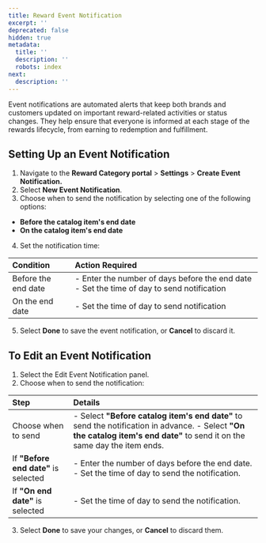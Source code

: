 ```yaml
---
title: Reward Event Notification
excerpt: ''
deprecated: false
hidden: true
metadata:
  title: ''
  description: ''
  robots: index
next:
  description: ''
---
```

Event notifications are automated alerts that keep both brands and customers updated on important reward-related activities or status changes. They help ensure that everyone is informed at each stage of the rewards lifecycle, from earning to redemption and fulfillment. 

## Setting Up an Event Notification

1. Navigate to the **Reward Category portal** > **Settings** > **Create Event Notification.**
2. Select **New Event Notification**.
3. Choose when to send the notification by selecting one of the following options:

* **Before the catalog item's end date**
* **On the catalog item's end date**

4. Set the notification time:

| Condition           | Action Required                                                                           |
| :------------------ | :---------------------------------------------------------------------------------------- |
| Before the end date | - Enter the number of days before the end date - Set the time of day to send notification |
| On the end date     | - Set the time of day to send notification                                                |

5. Select **Done** to save the event notification, or **Cancel** to discard it.

## To Edit an Event Notification

1. Select the Edit Event Notification panel.
2. Choose when to send the notification:

| Step                                 | Details                                                                                                                                                                    |
| :----------------------------------- | :------------------------------------------------------------------------------------------------------------------------------------------------------------------------- |
| Choose when to send                  | - Select **"Before catalog item's end date"** to send the notification in advance. - Select **"On the catalog item's end date"** to send it on the same day the item ends. |
| If **"Before end date"** is selected | - Enter the number of days before the end date. - Set the time of day to send the notification.                                                                            |
| If **"On end date"** is selected     | - Set the time of day to send the notification.                                                                                                                            |

3. Select **Done** to save your changes, or **Cancel** to discard them.
